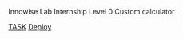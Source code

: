 Innowise Lab Internship Level 0 Custom calculator

[TASK](https://docs.google.com/document/d/1j8DnTnRSNoRBdYtKu3Rgk1STLso4X5Rev2-oEyxMsK8/edit#)
[Deploy](https://hardcore-goldberg-250d5e.netlify.app/)
